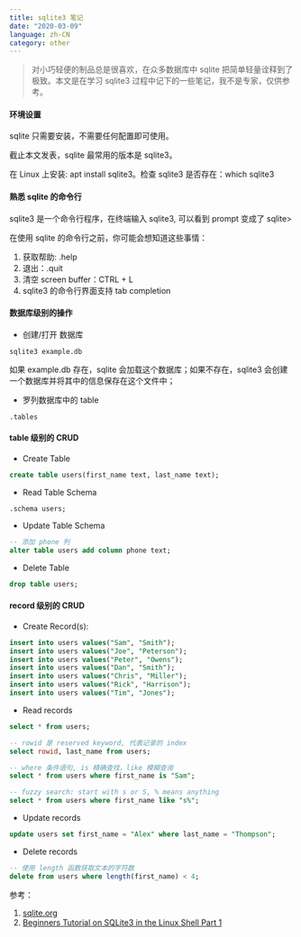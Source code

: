 ```yaml
---
title: sqlite3 笔记
date: "2020-03-09"
language: zh-CN
category: other
---
```


> 对小巧轻便的制品总是很喜欢，在众多数据库中 sqlite 把简单轻量诠释到了极致。本文是在学习 sqlite3 过程中记下的一些笔记，我不是专家，仅供参考。

#### 环境设置

sqlite 只需要安装，不需要任何配置即可使用。

截止本文发表，sqlite 最常用的版本是 sqlite3。

在 Linux 上安装: apt install sqlite3。检查 sqlite3 是否存在：which sqlite3

#### 熟悉 sqlite 的命令行

sqlite3 是一个命令行程序，在终端输入 sqlite3, 可以看到 prompt 变成了 sqlite>

在使用 sqlite 的命令行之前，你可能会想知道这些事情：

1. 获取帮助: .help
2. 退出：.quit
3. 清空 screen buffer：CTRL + L
4. sqlite3 的命令行界面支持 tab completion

#### 数据库级别的操作

- 创建/打开 数据库

```shell
sqlite3 example.db
```

如果 example.db 存在，sqlite 会加载这个数据库；如果不存在，sqlite3 会创建一个数据库并将其中的信息保存在这个文件中；

- 罗列数据库中的 table

```shell
.tables
```

#### table 级别的 CRUD

- Create Table

```sql
create table users(first_name text, last_name text);
```

- Read Table Schema

```shell
.schema users;
```

- Update Table Schema

```sql
-- 添加 phone 列
alter table users add column phone text;
```

- Delete Table

```sql
drop table users;
```

#### record 级别的 CRUD

- Create Record(s):

```sql
insert into users values("Sam", "Smith");
insert into users values("Joe", "Peterson");
insert into users values("Peter", "Owens");
insert into users values("Dan", "Smith");
insert into users values("Chris", "Miller");
insert into users values("Rick", "Harrison");
insert into users values("Tim", "Jones");
```

- Read records

```sql
select * from users;

-- rowid 是 reserved keyword, 代表记录的 index
select rowid, last_name from users;

-- where 条件语句, is 精确查找，like 模糊查询
select * from users where first_name is "Sam";

-- fuzzy search: start with s or S, % means anything
select * from users where first_name like "s%";
```

- Update records

```sql
update users set first_name = "Alex" where last_name = "Thompson";
```

- Delete records

```sql
-- 使用 length 函数获取文本的字符数
delete from users where length(first_name) < 4;
```

参考：

1. [sqlite.org](https://www.sqlite.org/docs.html)
2. [Beginners Tutorial on SQLite3 in the Linux Shell Part 1](https://www.youtube.com/watch?v=dFzJ4UPNL1w)
